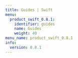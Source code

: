 ```yaml
---
title: Guides | Swift
menu:
  product_swift_0.8.1:
    identifier: guides
    name: Guides
    weight: 40
menu_name: product_swift_0.8.1
info:
  version: 0.8.1
---
```


